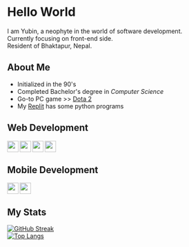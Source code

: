 # **Hello World**  

I am Yubin, a neophyte in the world of software development.  
Currently focusing on front-end side.  
Resident of Bhaktapur, Nepal.  

## About Me  
- Initialized in the 90's
- Completed Bachelor's degree in *Computer Science*
- Go-to PC game >> [Dota 2](https://www.dota2.com/home)
- My [Replit](https://replit.com/@YubinKarki) has some python programs  

## Web Development  

[<img align="left" width="26px" src="https://cdn.jsdelivr.net/gh/devicons/devicon/icons/html5/html5-original.svg" />](https://developer.mozilla.org/en-US/docs/Glossary/HTML)  

[<img align="left" width="26px" src="https://cdn.jsdelivr.net/gh/devicons/devicon/icons/css3/css3-original.svg" />](https://developer.mozilla.org/en-US/docs/Glossary/CSS)  

[<img align="left" width="26px" src="https://cdn.jsdelivr.net/gh/devicons/devicon/icons/javascript/javascript-original.svg" />](https://developer.mozilla.org/en-US/docs/Glossary/JavaScript)  

[<img width="26px" src="https://cdn.jsdelivr.net/gh/devicons/devicon/icons/react/react-original.svg" />](https://react.dev/)  

## Mobile Development  

[<img align="left" width="26px" src="https://cdn.jsdelivr.net/gh/devicons/devicon/icons/typescript/typescript-original.svg" />](https://www.typescriptlang.org/)

[<img width="26px" src="https://cdn.jsdelivr.net/gh/devicons/devicon/icons/react/react-original.svg" />](https://reactnative.dev/)  

## My Stats  
[![GitHub Streak](https://github-readme-streak-stats-xi.vercel.app/?user=yubinkarki&theme=tokyonight&hide_border=true&card_width=500&hide_current_streak=true)](https://git.io/streak-stats)  
[![Top Langs](https://github-readme-stats-yubinkarki.vercel.app/api/top-langs/?username=yubinkarki&layout=compact&theme=tokyonight&hide_border=true&card_width=500&card_height=500)](https://github.com/anuraghazra/github-readme-stats)
